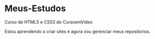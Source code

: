 # Meus-Estudos
 Curso de HTML5 e CSS3 do CursoemVideo

Estou aprendendo a criar sites e agora vou gerenciar meus repositorios.